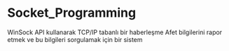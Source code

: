 # Socket_Programming
WinSock API kullanarak TCP/IP tabanlı bir haberleşme
Afet bilgilerini rapor etmek ve bu bilgileri sorgulamak için bir sistem
